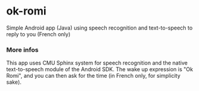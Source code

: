 # ok-romi
Simple Android app (Java) using speech recognition and text-to-speech to reply to you (French only)

### More infos

This app uses CMU Sphinx system for speech recognition and the native text-to-speech module of the Android SDK.
The wake up expression is "Ok Romi", and you can then ask for the time (in French only, for simplicity sake).
